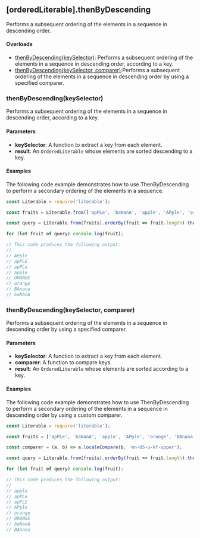 ## [orderedLiterable].thenByDescending
Performs a subsequent ordering of the elements in a sequence in descending order.

#### Overloads
* [thenByDescending(keySelector)](#[any(keySelector)): Performs a subsequent ordering of the elements in a sequence in descending order, according to a key.
* [thenByDescending(keySelector, comparer)](#[any(keySelector,-comparer)):Performs a subsequent ordering of the elements in a sequence in descending order by using a specified comparer.

### thenByDescending(keySelector)
Performs a subsequent ordering of the elements in a sequence in descending order, according to a key.

#### Parameters
* **keySelector**: A function to extract a key from each element.
* **result**: An `OrderedLiterable` whose elements are sorted descending to a key.

#### Examples
The following code example demonstrates how to use ThenByDescending to perform a secondary ordering of the elements in a sequence.

```javascript
const Literable = require('literable');

const fruits = Literable.from(['apPLe', 'baNanA', 'apple', 'APple', 'orange', 'BAnana', 'ORANGE', 'apPLE']);

const query = Literable.from(fruits).orderBy(fruit => fruit.length).thenByDescending(fruit => fruit);

for (let fruit of query) console.log(fruit);

// This code produces the following output:
//
// APple
// apPLE
// apPLe
// apple
// ORANGE
// orange
// BAnana
// baNanA
```

### thenByDescending(keySelector, comparer)
Performs a subsequent ordering of the elements in a sequence in descending order by using a specified comparer.

#### Parameters
* **keySelector**: A function to extract a key from each element.
* **comparer**: A function to compare keys.
* **result**: An `OrderedLiterable` whose elements are sorted according to a key.

#### Examples
The following code example demonstrates how to use ThenByDescending to perform a secondary ordering of the elements in a sequence in descending order by using a custom comparer.

```javascript
const Literable = require('literable');

const fruits = ['apPLe', 'baNanA', 'apple', 'APple', 'orange', 'BAnana', 'ORANGE', 'apPLE'];

const comparer = (a, b) => a.localeCompare(b, 'en-US-u-kf-upper');

const query = Literable.from(fruits).orderBy(fruit => fruit.length).thenByDescending(fruit => fruit, comparer);

for (let fruit of query) console.log(fruit);

// This code produces the following output:
//
// apple
// apPLe
// apPLE
// APple
// orange
// ORANGE
// baNanA
// BAnana
```
